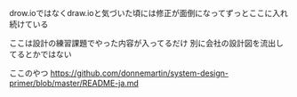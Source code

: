 drow.ioではなくdraw.ioと気づいた頃には修正が面倒になってずっとここに入れ続けている

ここは設計の練習課題でやった内容が入ってるだけ
別に会社の設計図を流出してるとかではない

ここのやつ
https://github.com/donnemartin/system-design-primer/blob/master/README-ja.md

